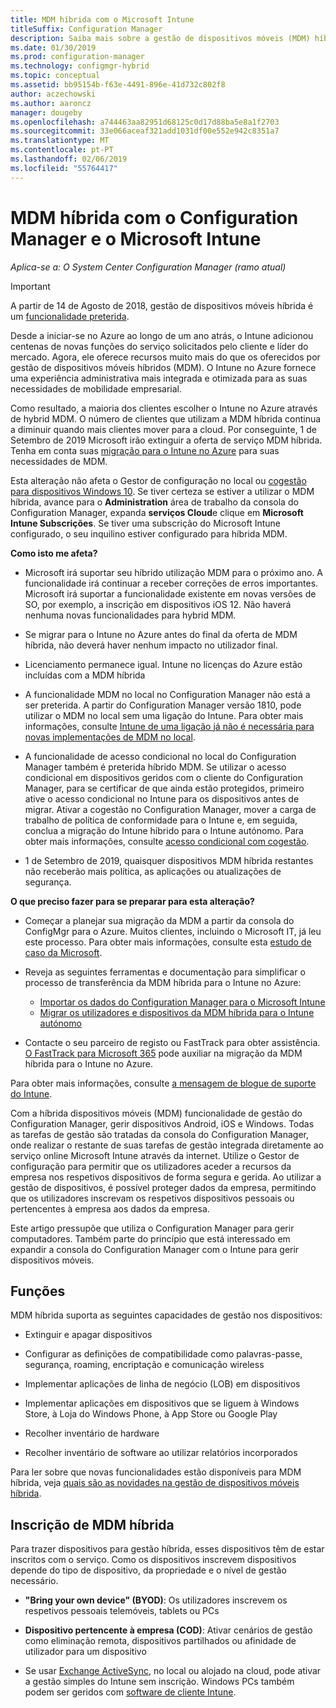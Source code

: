 ```yaml
---
title: MDM híbrida com o Microsoft Intune
titleSuffix: Configuration Manager
description: Saiba mais sobre a gestão de dispositivos móveis (MDM) híbrida com o Configuration Manager e o Microsoft Intune.
ms.date: 01/30/2019
ms.prod: configuration-manager
ms.technology: configmgr-hybrid
ms.topic: conceptual
ms.assetid: bb95154b-f63e-4491-896e-41d732c802f8
author: aczechowski
ms.author: aaroncz
manager: dougeby
ms.openlocfilehash: a744463aa82951d68125c0d17d88ba5e8a1f2703
ms.sourcegitcommit: 33e066aceaf321add1031df00e552e942c8351a7
ms.translationtype: MT
ms.contentlocale: pt-PT
ms.lasthandoff: 02/06/2019
ms.locfileid: "55764417"
---
```

# <a name="hybrid-mdm-with-configuration-manager-and-microsoft-intune"></a>MDM híbrida com o Configuration Manager e o Microsoft Intune

*Aplica-se a: O System Center Configuration Manager (ramo atual)*

> [!Important]  
> A partir de 14 de Agosto de 2018, gestão de dispositivos móveis híbrida é um [funcionalidade preterida](/sccm/core/plan-design/changes/deprecated/removed-and-deprecated-cmfeatures).
> <!--Intune feature 2683117-->  
> Desde a iniciar-se no Azure ao longo de um ano atrás, o Intune adicionou centenas de novas funções do serviço solicitados pelo cliente e líder do mercado. Agora, ele oferece recursos muito mais do que os oferecidos por gestão de dispositivos móveis híbridos (MDM). O Intune no Azure fornece uma experiência administrativa mais integrada e otimizada para as suas necessidades de mobilidade empresarial.
> 
> Como resultado, a maioria dos clientes escolher o Intune no Azure através de hybrid MDM. O número de clientes que utilizam a MDM híbrida continua a diminuir quando mais clientes mover para a cloud. Por conseguinte, 1 de Setembro de 2019 Microsoft irão extinguir a oferta de serviço MDM híbrida. Tenha em conta suas [migração para o Intune no Azure](/sccm/mdm/deploy-use/migrate-hybridmdm-to-intunesa) para suas necessidades de MDM. 
> 
> Esta alteração não afeta o Gestor de configuração no local ou [cogestão para dispositivos Windows 10](/sccm/comanage/overview). Se tiver certeza se estiver a utilizar o MDM híbrida, avance para o **Administration** área de trabalho da consola do Configuration Manager, expanda **serviços Cloud**e clique em **Microsoft Intune Subscrições**. Se tiver uma subscrição do Microsoft Intune configurado, o seu inquilino estiver configurado para híbrida MDM.
> 
> **Como isto me afeta?**
> 
> - Microsoft irá suportar seu híbrido utilização MDM para o próximo ano. A funcionalidade irá continuar a receber correções de erros importantes. Microsoft irá suportar a funcionalidade existente em novas versões de SO, por exemplo, a inscrição em dispositivos iOS 12. Não haverá nenhuma novas funcionalidades para hybrid MDM.  
> 
> - Se migrar para o Intune no Azure antes do final da oferta de MDM híbrida, não deverá haver nenhum impacto no utilizador final.  
> 
> - Licenciamento permanece igual. Intune no licenças do Azure estão incluídas com a MDM híbrida  
> 
> - A funcionalidade MDM no local no Configuration Manager não está a ser preterida. A partir do Configuration Manager versão 1810, pode utilizar o MDM no local sem uma ligação do Intune. Para obter mais informações, consulte [Intune de uma ligação já não é necessária para novas implementações de MDM no local](/sccm/core/plan-design/changes/whats-new-in-version-1810#bkmk_opmdm). 
> 
> - A funcionalidade de acesso condicional no local do Configuration Manager também é preterida híbrido MDM. Se utilizar o acesso condicional em dispositivos geridos com o cliente do Configuration Manager, para se certificar de que ainda estão protegidos, primeiro ative o acesso condicional no Intune para os dispositivos antes de migrar. Ativar a cogestão no Configuration Manager, mover a carga de trabalho de política de conformidade para o Intune e, em seguida, conclua a migração do Intune híbrido para o Intune autónomo. Para obter mais informações, consulte [acesso condicional com cogestão](https://docs.microsoft.com/sccm/comanage/quickstart-conditional-access). 
> 
> - 1 de Setembro de 2019, quaisquer dispositivos MDM híbrida restantes não receberão mais política, as aplicações ou atualizações de segurança.  
> 
> **O que preciso fazer para se preparar para esta alteração?**
> 
> - Começar a planejar sua migração da MDM a partir da consola do ConfigMgr para o Azure. Muitos clientes, incluindo o Microsoft IT, já leu este processo. Para obter mais informações, consulte esta [estudo de caso da Microsoft](https://aka.ms/Intune_MSFT).  
> 
> - Reveja as seguintes ferramentas e documentação para simplificar o processo de transferência da MDM híbrida para o Intune no Azure:  
>     - [Importar os dados do Configuration Manager para o Microsoft Intune](/sccm/mdm/deploy-use/migrate-import-data)  
>     - [Migrar os utilizadores e dispositivos da MDM híbrida para o Intune autónomo](/sccm/mdm/deploy-use/migrate-hybridmdm-to-intunesa)  
> 
> - Contacte o seu parceiro de registo ou FastTrack para obter assistência. [O FastTrack para Microsoft 365](https://aka.ms/hybrid_fasttrack) pode auxiliar na migração da MDM híbrida para o Intune no Azure. 
> 
> Para obter mais informações, consulte [a mensagem de blogue de suporte do Intune](https://aka.ms/hybrid_notification).



Com a híbrida dispositivos móveis (MDM) funcionalidade de gestão do Configuration Manager, gerir dispositivos Android, iOS e Windows. Todas as tarefas de gestão são tratadas da consola do Configuration Manager, onde realizar o restante de suas tarefas de gestão integrada diretamente ao serviço online Microsoft Intune através da internet. Utilize o Gestor de configuração para permitir que os utilizadores aceder a recursos da empresa nos respetivos dispositivos de forma segura e gerida. Ao utilizar a gestão de dispositivos, é possível proteger dados da empresa, permitindo que os utilizadores inscrevam os respetivos dispositivos pessoais ou pertencentes à empresa aos dados da empresa. 

Este artigo pressupõe que utiliza o Configuration Manager para gerir computadores. Também parte do princípio que está interessado em expandir a consola do Configuration Manager com o Intune para gerir dispositivos móveis. 



## <a name="capabilities"></a>Funções

MDM híbrida suporta as seguintes capacidades de gestão nos dispositivos:

-   Extinguir e apagar dispositivos  

-   Configurar as definições de compatibilidade como palavras-passe, segurança, roaming, encriptação e comunicação wireless  

-   Implementar aplicações de linha de negócio (LOB) em dispositivos  

-   Implementar aplicações em dispositivos que se liguem à Windows Store, à Loja do Windows Phone, à App Store ou Google Play  

-   Recolher inventário de hardware  

-   Recolher inventário de software ao utilizar relatórios incorporados  

Para ler sobre que novas funcionalidades estão disponíveis para MDM híbrida, veja [quais são as novidades na gestão de dispositivos móveis híbrida](/sccm/mdm/understand/whats-new-in-hybrid-mobile-device-management).



## <a name="hybrid-mdm-enrollment"></a>Inscrição de MDM híbrida

Para trazer dispositivos para gestão híbrida, esses dispositivos têm de estar inscritos com o serviço. Como os dispositivos inscrevem dispositivos depende do tipo de dispositivo, da propriedade e o nível de gestão necessário.

- **"Bring your own device" (BYOD)**: Os utilizadores inscrevem os respetivos pessoais telemóveis, tablets ou PCs  

- **Dispositivo pertencente à empresa (COD)**: Ativar cenários de gestão como eliminação remota, dispositivos partilhados ou afinidade de utilizador para um dispositivo  

- Se usar [Exchange ActiveSync](/sccm/mdm/plan-design/device-enrollment-methods#mobile-device-management-with-exchange-activesync-and-configuration-manager), no local ou alojado na cloud, pode ativar a gestão simples do Intune sem inscrição. Windows PCs também podem ser geridos com [software de cliente Intune](/intune/deploy-use/manage-windows-pcs-with-microsoft-intune).
